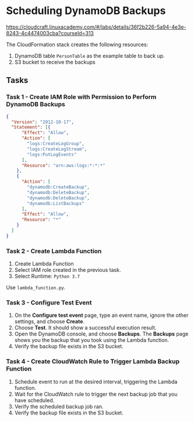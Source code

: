 # Scheduling DynamoDB Backups

<https://cloudcraft.linuxacademy.com/#/labs/details/36f2b226-5a94-4e3e-8243-4c4474003cba?courseId=313>

The CloudFormation stack creates the following resources:

1. DynamoDB table `PersonTable` as the example table to back up.
1. S3 bucket to receive the backups

## Tasks

### Task 1 - Create IAM Role with Permission to Perform DynamoDB Backups

```json
{
  "Version": "2012-10-17",
  "Statement": [{
      "Effect": "Allow",
      "Action": [
        "logs:CreateLogGroup",
        "logs:CreateLogStream",
        "logs:PutLogEvents"
      ],
      "Resource": "arn:aws:logs:*:*:*"
    },
    {
      "Action": [
        "dynamodb:CreateBackup",
        "dynamodb:DeleteBackup",
        "dynamodb:DeleteBackup",
        "dynamodb:ListBackups"
      ],
      "Effect": "Allow",
      "Resource": "*"
    }
  ]
}
```

### Task 2 - Create Lambda Function

1. Create Lambda Function
2. Select IAM role created in the previous task.
3. Select Runtime: `Python 3.7`

Use `lambda_function.py`.

### Task 3 - Configure Test Event

1. On the **Configure test event** page, type an event name, ignore the other settings, and choose **Create**.
1. Choose **Test**. It should show a successful execution result.
1. Open the DynamoDB console, and choose **Backups**. The **Backups** page shows you the backup that you took using the Lambda function.
1. Verify the backup file exists in the S3 bucket.

### Task 4 - Create CloudWatch Rule to Trigger Lambda Backup Function

1. Schedule event to run at the desired interval, triggering the Lambda function.
1. Wait for the CloudWatch rule to trigger the next backup job that you have scheduled.
1. Verify the scheduled backup job ran.
1. Verify the backup file exists in the S3 bucket.